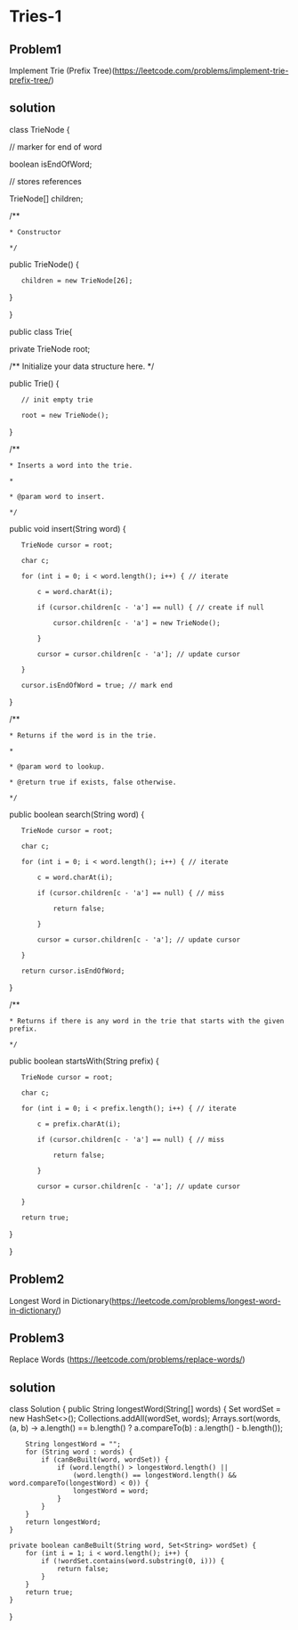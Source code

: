 # Tries-1

## Problem1 
Implement Trie (Prefix Tree)(https://leetcode.com/problems/implement-trie-prefix-tree/)

## solution

class TrieNode {

   // marker for end of word

   boolean isEndOfWord;

   // stores references

   TrieNode[] children;

   /**

    * Constructor

    */

   public TrieNode() {

       children = new TrieNode[26];

   }

}

public class Trie{

   private TrieNode root;

   /** Initialize your data structure here. */

   public Trie() {

       // init empty trie

       root = new TrieNode();

   }

   /**

    * Inserts a word into the trie.

    * 

    * @param word to insert.

    */

   public void insert(String word) {

       TrieNode cursor = root;

       char c;

       for (int i = 0; i < word.length(); i++) { // iterate

           c = word.charAt(i);

           if (cursor.children[c - 'a'] == null) { // create if null

               cursor.children[c - 'a'] = new TrieNode();

           }

           cursor = cursor.children[c - 'a']; // update cursor

       }

       cursor.isEndOfWord = true; // mark end

   }

   /**

    * Returns if the word is in the trie.

    * 

    * @param word to lookup.

    * @return true if exists, false otherwise.

    */

   public boolean search(String word) {

       TrieNode cursor = root;

       char c;

       for (int i = 0; i < word.length(); i++) { // iterate

           c = word.charAt(i);

           if (cursor.children[c - 'a'] == null) { // miss

               return false;

           }

           cursor = cursor.children[c - 'a']; // update cursor

       }

       return cursor.isEndOfWord;

   }

   /**

    * Returns if there is any word in the trie that starts with the given prefix.

    */

   public boolean startsWith(String prefix) {

       TrieNode cursor = root;

       char c;

       for (int i = 0; i < prefix.length(); i++) { // iterate

           c = prefix.charAt(i);

           if (cursor.children[c - 'a'] == null) { // miss

               return false;

           }

           cursor = cursor.children[c - 'a']; // update cursor

       }

       return true;

   }

}


## Problem2
Longest Word in Dictionary(https://leetcode.com/problems/longest-word-in-dictionary/)



## Problem3
Replace Words (https://leetcode.com/problems/replace-words/)

## solution
class Solution {
    public String longestWord(String[] words) {
        Set<String> wordSet = new HashSet<>();
        Collections.addAll(wordSet, words);
        Arrays.sort(words, (a, b) -> a.length() == b.length() ? a.compareTo(b) : a.length() - b.length());

        String longestWord = "";
        for (String word : words) {
            if (canBeBuilt(word, wordSet)) {
                if (word.length() > longestWord.length() || 
                    (word.length() == longestWord.length() && word.compareTo(longestWord) < 0)) {
                    longestWord = word;
                }
            }
        }
        return longestWord;
    }

    private boolean canBeBuilt(String word, Set<String> wordSet) {
        for (int i = 1; i < word.length(); i++) {
            if (!wordSet.contains(word.substring(0, i))) {
                return false;
            }
        }
        return true;
    }
}

